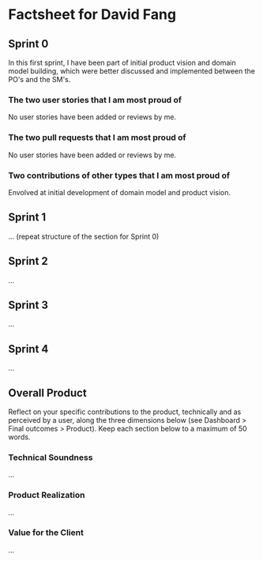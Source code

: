 # Factsheet for David Fang

## Sprint 0

In this first sprint, I have been part of initial product vision and domain model building, which were better discussed and implemented between the PO's and the SM's.

### The two user stories that I am most proud of

No user stories have been added or reviews by me.

### The two pull requests that I am most proud of

No user stories have been added or reviews by me.

### Two contributions of other types that I am most proud of

Envolved at initial development of domain model and product vision.

## Sprint 1

... (repeat structure of the section for Sprint 0)


## Sprint 2

...


## Sprint 3

...


## Sprint 4

...


## Overall Product

Reflect on your specific contributions to the product, technically and as perceived by a user, along the three dimensions below (see Dashboard > Final outcomes > Product). Keep each section below to a maximum of 50 words.


### Technical Soundness

...


### Product Realization

...


### Value for the Client

...
